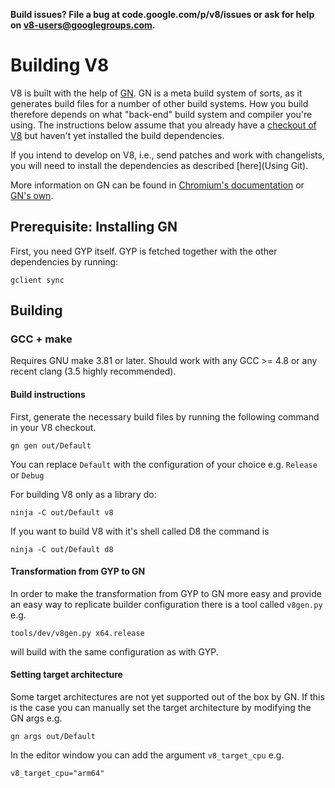**Build issues? File a bug at code.google.com/p/v8/issues or ask for help on v8-users@googlegroups.com.**

# Building V8

V8 is built with the help of [GN](https://chromium.googlesource.com/chromium/src/+/master/tools/gn/docs). GN is a meta build system of sorts, as it generates build files for a number of other build systems. How you build therefore depends on what "back-end" build system and compiler you're using.
The instructions below assume that you already have a [checkout of V8](using_git.md) but haven't yet installed the build dependencies.

If you intend to develop on V8, i.e., send patches and work with changelists, you will need to install the dependencies as described [here](Using Git).

More information on GN can be found in [Chromium's documentation](https://www.chromium.org/developers/gn-build-configuration) or [GN's own](https://chromium.googlesource.com/chromium/src/+/master/tools/gn/docs).

## Prerequisite: Installing GN

First, you need GYP itself. GYP is fetched together with the other dependencies by running:

```gclient sync```

## Building

### GCC + make

Requires GNU make 3.81 or later. Should work with any GCC >= 4.8 or any recent clang (3.5 highly recommended).

#### Build instructions

First, generate the necessary build files by running the following command in your V8 checkout.

```gn gen out/Default```

You can replace ```Default``` with the configuration of your choice e.g. ```Release``` or ```Debug```

For building V8 only as a library do:

```ninja -C out/Default v8```

If you want to build V8 with it's shell called D8 the command is

```ninja -C out/Default d8```

#### Transformation from GYP to GN

In order to make the transformation from GYP to GN more easy and provide an easy way to replicate builder configuration there is a tool called ```v8gen.py``` e.g. 

```tools/dev/v8gen.py x64.release```

will build with the same configuration as with GYP.

#### Setting target architecture

Some target architectures are not yet supported out of the box by GN. If this is the case you can manually set the target architecture by modifying the GN args e.g.

```gn args out/Default```

In the editor window you can add the argument ```v8_target_cpu``` e.g.

``` v8_target_cpu="arm64" ```